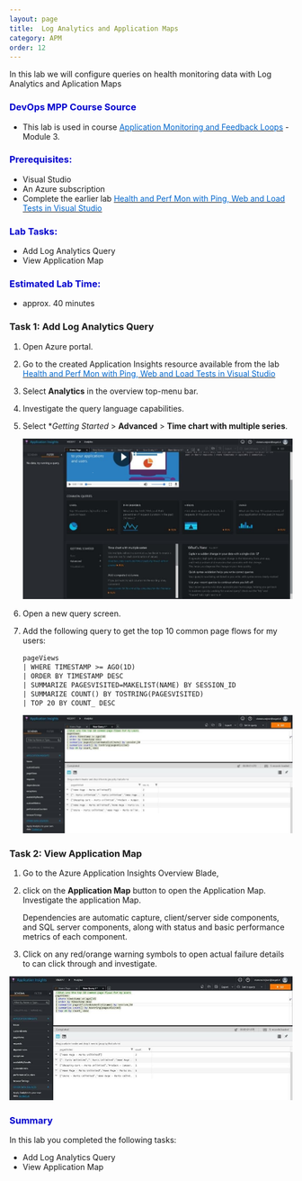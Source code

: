 ```yaml
---
layout: page
title:  Log Analytics and Application Maps
category: APM
order: 12
---
```



In this lab we will configure queries on health monitoring data with Log Analytics and Aplication Maps


<h3><span style="color: #0000CD;">DevOps MPP Course Source </span></h3>

- This lab is used in course <a href="https://www.edx.org/course/application-monitoring-feedback-loops-microsoft-devops200-7x-0" target="_blank"><span style="color: #0066cc;" color="#0066cc"> Application Monitoring and Feedback Loops</span></a> - Module 3.



<h3><span style="color: #0000CD;">Prerequisites:</span></h3>

- Visual Studio
- An Azure subscription
- Complete the earlier lab <a href="https://microsoft.github.io/PartsUnlimited/apm/200.6x-APM-HealthandPerfMonitoring.html" target="_blank"><span style="color: #0066cc;" color="#0066cc"> Health and Perf Mon with Ping, Web and Load Tests in Visual Studio  </span></a> 



<h3><span style="color: #0000CD;">Lab Tasks: </span></h3>

- Add Log Analytics Query 
- View Application Map






<h3><span style="color: #0000CD;">Estimated Lab Time:</span></h3>

- approx. 40 minutes  



### Task 1: Add Log Analytics Query   



1. Open Azure portal.  

2. Go to the created Application Insights resource available from the lab <a href="https://microsoft.github.io/PartsUnlimited/apm/200.6x-APM-HealthandPerfMonitoring.html" target="_blank"><span style="color: #0066cc;" color="#0066cc"> Health and Perf Mon with Ping, Web and Load Tests in Visual Studio  </span></a>   

3. Select **Analytics** in the overview top-menu bar.  

4. Investigate the query language capabilities.  

5. Select **Getting Started* > **Advanced** > **Time chart with multiple series**.

    ![](../assets/loganalyticsappmaps-jan2018/loganalyticsappmaps_1.png)

6. Open a new query screen.  

7.	Add the following query to get the top 10 common page flows for my users:  

    ```
    pageViews
    | WHERE TIMESTAMP >= AGO(1D)  
    | ORDER BY TIMESTAMP DESC  
    | SUMMARIZE PAGESVISITED=MAKELIST(NAME) BY SESSION_ID  
    | SUMMARIZE COUNT() BY TOSTRING(PAGESVISITED)  
    | TOP 20 BY COUNT_ DESC  
    ```

 
    ![](../assets/loganalyticsappmaps-jan2018/loganalyticsappmaps_2.png)





### Task 2: View Application Map

1.	Go to the Azure Application Insights Overview Blade, 

2. click on the **Application Map** button to open the Application Map. Investigate the application Map. 

    Dependencies are automatic capture, client/server side components, and SQL server components, along with status and basic performance metrics of each component.  

2.	Click on any red/orange warning symbols to open actual failure details to can click through and investigate.  


![](../assets/loganalyticsappmaps-jan2018/loganalyticsappmaps_2.png)





<h3><span style="color: #0000CD;"> Summary</span></h3>

In this lab you completed the following tasks:
- Add Log Analytics Query 
- View Application Map
